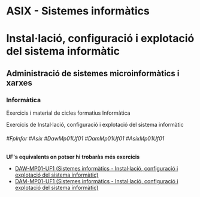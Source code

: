 # ASIX - Sistemes informàtics
# Instal·lació, configuració i explotació del sistema informàtic
## Administració de sistemes microinformàtics i xarxes
### Informàtica

Exercicis i material de cicles formatius Informàtica

Exercicis de Instal·lació, configuració i explotació del sistema informàtic

###### #FpInfor #Asix #DawMp01Uf01 #DamMp01Uf01 #AsixMp01Uf01

**UF's equivalents on potser hi trobaràs més exercicis**
* [DAW-MP01-UF1 (Sistemes informàtics - Instal·lació, configuració i explotació del sistema informàtic)](/DAW/DAW-MP01/DAW-MP01-UF1)
* [DAM-MP01-UF1 (Sistemes informàtics - Instal·lació, configuració i explotació del sistema informàtic)](/DAM/DAM-MP01/DAM-MP01-UF1)
